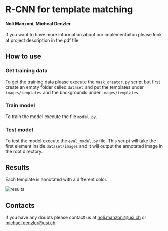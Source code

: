 # R-CNN for template matching

#### Noli Manzoni, Micheal Denzler

If you want to have more information about our implementaiton please look at project description in the pdf file.

## How to use

### Get training data

To get the training data please execute the `mask_creator.py` script but first create an empty folder called `dataset` and put the templates under `images/templates` and the backgrounds under `images/templates`.

### Train model

To train the model execute the file `model.py`.

### Test model
To test the model execute the `eval_model.py` file. This script will take the first element inside `dataset/images` and it will output the annotated image in the root directory.


## Results
Each template is annotated with a different color.

![results](https://github.com/raikilon/r-cnn-template-matching/blob/master/images/results/trainig_on_rooms/8.png)

## Contacts 

If you have any doubts please contact us at noli.manzoni@usi.ch or michael.denzler@usi.ch
